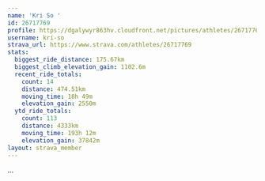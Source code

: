 ```yaml
---
name: 'Kri So '
id: 26717769
profile: https://dgalywyr863hv.cloudfront.net/pictures/athletes/26717769/7761026/14/large.jpg
username: kri-so
strava_url: https://www.strava.com/athletes/26717769
stats:
  biggest_ride_distance: 175.67km
  biggest_climb_elevation_gain: 1102.6m
  recent_ride_totals:
    count: 14
    distance: 474.51km
    moving_time: 18h 49m
    elevation_gain: 2550m
  ytd_ride_totals:
    count: 113
    distance: 4333km
    moving_time: 193h 12m
    elevation_gain: 37842m
layout: strava_member
--- 
```

...
